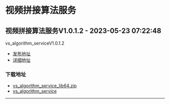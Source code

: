 # 视频拼接算法服务
## 视频拼接算法服务V1.0.1.2 - 2023-05-23 07:22:48
vs_algorithm_serviceV1.0.1.2
*  [发布地址](https://github.com/jadehh/VideoStitching/releases/tag/vs_algorithm_serviceV1.0.1.2)
*  [详细地址](https://github.com/jadehh/jadehh_file/releases/tag/vs_algorithm_serviceV1.0.1.2)
### 下载地址
* [vs_algorithm_service_lib64.zip](https://gh.ddlc.top/https://github.com/jadehh/jadehh_file/releases/download/vs_algorithm_serviceV1.0.1.2/vs_algorithm_service_lib64.zip)
* [vs_algorithm_service](https://gh.ddlc.top/https://github.com/jadehh/jadehh_file/releases/download/vs_algorithm_serviceV1.0.1.2/vs_algorithm_service)
----